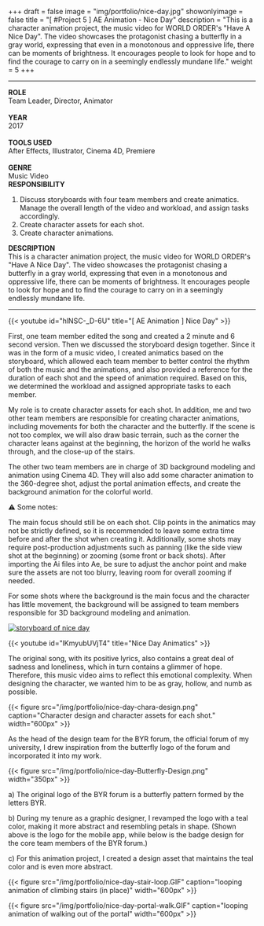 +++
draft = false
image = "img/portfolio/nice-day.jpg"
showonlyimage = false
title = "[ #Project 5 ] AE Animation - Nice Day"
description = "This is a character animation project, the music video for WORLD ORDER's \"Have A Nice Day\". The video showcases the protagonist chasing a butterfly in a gray world, expressing that even in a monotonous and oppressive life, there can be moments of brightness. It encourages people to look for hope and to find the courage to carry on in a seemingly endlessly mundane life."
weight = 5
+++

---

<div class="table">
    <div class="row">
        <div class="cell border-right col-1">
            <strong>ROLE</strong><br>
            Team Leader, Director, Animator<br><br>
            <strong>YEAR</strong><br>
            2017<br><br>
            <strong>TOOLS USED</strong><br>
            After Effects, Illustrator, Cinema 4D, Premiere<br><br>
            <strong>GENRE</strong><br>
            Music Video
        </div>
        <div class="cell border-right col-2">
            <strong>RESPONSIBILITY</strong>
            <ol>
                <li>
                    Discuss storyboards with four team members and create animatics. Manage the overall length of the video and workload, and assign tasks accordingly.
                </li>
                <li>
                    Create character assets for each shot.
                </li>
                <li>
                    Create character animations.
                </li>
            </ol>
        </div>
        <div class="cell col-3">
            <strong>DESCRIPTION</strong><br>
            This is a character animation project, the music video for WORLD ORDER's "Have A Nice Day". The video showcases the protagonist chasing a butterfly in a gray world, expressing that even in a monotonous and oppressive life, there can be moments of brightness. It encourages people to look for hope and to find the courage to carry on in a seemingly endlessly mundane life.
        </div>
    </div>
</div>

---

{{< youtube id="hlNSC-_D-6U" title="[ AE Animation ] Nice Day" >}}
<br>

First, one team member edited the song and created a 2 minute and 6 second version. Then we discussed the storyboard design together. Since it was in the form of a music video, I created animatics based on the storyboard, which allowed each team member to better control the rhythm of both the music and the animations, and also provided a reference for the duration of each shot and the speed of animation required. Based on this, we determined the workload and assigned appropriate tasks to each member.

My role is to create character assets for each shot. In addition, me and two other team members are responsible for creating character animations, including movements for both the character and the butterfly. If the scene is not too complex, we will also draw basic terrain, such as the corner the character leans against at the beginning, the horizon of the world he walks through, and the close-up of the stairs.

The other two team members are in charge of 3D background modeling and animation using Cinema 4D. They will also add some character animation to the 360-degree shot, adjust the portal animation effects, and create the background animation for the colorful world.

⚠ Some notes:

The main focus should still be on each shot. Clip points in the animatics may not be strictly defined, so it is recommended to leave some extra time before and after the shot when creating it. Additionally, some shots may require post-production adjustments such as panning (like the side view shot at the beginning) or zooming (some front or back shots). After importing the Ai files into Ae, be sure to adjust the anchor point and make sure the assets are not too blurry, leaving room for overall zooming if needed.

For some shots where the background is the main focus and the character has little movement, the background will be assigned to team members responsible for 3D background modeling and animation.

<div style="display: none">
[![snapshot 1 of nice day][1]][1]

[![snapshot 2 of nice day][2]][2]

[![snapshot 3 of nice day][3]][3]

[1]: /img/portfolio/nice-day-1.png
[2]: /img/portfolio/nice-day-2.png
[3]: /img/portfolio/nice-day-3.png
</div>

[![storyboard of nice day][4]][4]

[4]: /img/portfolio/nice-day-storyboard.png

{{< youtube id="lKmyubUVjT4" title="Nice Day Animatics" >}}
<br>

The original song, with its positive lyrics, also contains a great deal of sadness and loneliness, which in turn contains a glimmer of hope. Therefore, this music video aims to reflect this emotional complexity. When designing the character, we wanted him to be as gray, hollow, and numb as possible.

{{< figure src="/img/portfolio/nice-day-chara-design.png" caption="Character design and character assets for each shot." width="600px" >}}

As the head of the design team for the BYR forum, the official forum of my university, I drew inspiration from the butterfly logo of the forum and incorporated it into my work.

{{< figure src="/img/portfolio/nice-day-Butterfly-Design.png" width="350px" >}}

a) The original logo of the BYR forum is a butterfly pattern formed by the letters BYR.

b) During my tenure as a graphic designer, I revamped the logo with a teal color, making it more abstract and resembling petals in shape. (Shown above is the logo for the mobile app, while below is the badge design for the core team members of the BYR forum.)

c) For this animation project, I created a design asset that maintains the teal color and is even more abstract.

{{< figure src="/img/portfolio/nice-day-stair-loop.GIF" caption="looping animation of climbing stairs (in place)" width="600px" >}}

{{< figure src="/img/portfolio/nice-day-portal-walk.GIF" caption="looping animation of walking out of the portal" width="600px" >}}